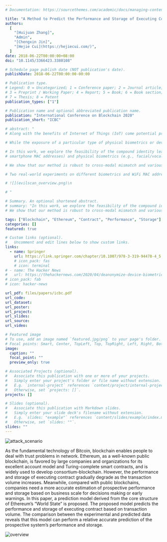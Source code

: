 ```yaml
---
# Documentation: https://sourcethemes.com/academic/docs/managing-content/

title: "A Method to Predict the Performance and Storage of Executing Contract for Ethereum Consortium-Blockchain"
authors:
  [
    "[Huijuan Zhang]",
    "Admin",
    "[Chengxin Jin]",
    "[Hejie Cui](https://hejiecui.com/)",
  ]
date: 2018-06-22T00:00:00+08:00
doi: "10.1145/3366423.3380108"

# Schedule page publish date (NOT publication's date).
publishDate: 2018-06-22T00:00:00-00:00

# Publication type.
# Legend: 0 = Uncategorized; 1 = Conference paper; 2 = Journal article;
# 3 = Preprint / Working Paper; 4 = Report; 5 = Book; 6 = Book section;
# 7 = Thesis; 8 = Patent
publication_types: ["1"]

# Publication name and optional abbreviated publication name.
publication: "International Conference on Blockchain 2020"
publication_short: "ICBC"

# abstract: "
# Along with the benefits of Internet of Things (IoT) come potential privacy risks, since billions of the connected devices are granted to sense information about their users, communicating to other parties over the Internet. Of particular interest to the adversary is the user identity, which, once obtained, can be used for many vicious attacks subsequently. \n

# While the exposure of a particular type of physical biometrics or device IDs is extensively studied, the compound leakage interwoven by both sides remains unknown to users in IoT-rich environments. \n

# In this work, we explore the feasibility of the compound identity leakage across cyber-physical spaces and unveil that co-located smart device IDs (e.g.,
# smartphone MAC addresses) and physical biometrics (e.g., facial/vocal samples) are side channels to each other. Based on the side channels in combination, our presented approach enables an attacker to automatically compromise users' biometrics and device IDs in tandem. \n

# We show that our method is robust to cross-modal mismatch and various observation noise in the wild, comprehensively profiling victims with nearly zero analysis effort from the attacker. \n

# Two real-world experiments on different biometrics and WiFi MAC addresses validate the new type of privacy leakage. We show that in extreme cases, the presented approach can compromise more than 70% device IDs and harvests multiple biometric clusters of 94% purity at the same time. \n

# ![](evilscan_overview.png)\n

# "

# Summary. An optional shortened abstract.
# summary: "In this work, we explore the feasibility of the compound identity leakage across cyber-physical spaces and unveil that co-located smart device IDs (e.g., smartphone MAC addresses) and physical biometrics (e.g., facial/vocal samples) are side channels to each other. Based on the side channels in combination, our presented approach enables an attacker to automatically compromise users' biometrics and device IDs in tandem.
# We show that our method is robust to cross-modal mismatch and various observation noise in the wild, comprehensively profiling victims with nearly zero analysis effort from the attacker. "

tags: ["Blockchain", "Ethereum", "Contract", "Performance", "Storage"]
categories: []
featured: true

# Custom links (optional).
#   Uncomment and edit lines below to show custom links.
links:
  - name: Springer
    url: https://link.springer.com/chapter/10.1007/978-3-319-94478-4_5
    # icon_pack: fas
    # icon: terminal
# - name: The Hacker News
#   url: https://thehackernews.com/2020/04/deanonymize-device-biometrics.html
# icon_pack: fab
# icon: hacker-news

url_pdf: files/papers/icbc.pdf
url_code:
url_dataset:
url_poster:
url_project:
url_slides:
url_source:
url_video:

# Featured image
# To use, add an image named `featured.jpg/png` to your page's folder.
# Focal points: Smart, Center, TopLeft, Top, TopRight, Left, Right, BottomLeft, Bottom, BottomRight.
image:
  caption: ""
  focal_point: ""
  preview_only: true

# Associated Projects (optional).
#   Associate this publication with one or more of your projects.
#   Simply enter your project's folder or file name without extension.
#   E.g. `internal-project` references `content/project/internal-project/index.md`.
#   Otherwise, set `projects: []`.
projects: []

# Slides (optional).
#   Associate this publication with Markdown slides.
#   Simply enter your slide deck's filename without extension.
#   E.g. `slides: "example"` references `content/slides/example/index.md`.
#   Otherwise, set `slides: ""`.
slides: ""
---
```


![attack_scenario](attack_scenario.png)

As the fundamental technology of Bitcoin, blockchain enables people to deal with trust problems in network. Ethereum, as a well-known public blockchain, is favored by large companies and organizations for its excellent account model and Turing-complete smart contracts, and is widely used to develop consortium-blockchain. However, the performance and storage of executing contract gradually degrade as the transaction volume increases. Meanwhile, compared with public blockchains, companies need a more accurate estimation of prospective performance and storage based on business scale for decisions making or early warnings. In this paper, a prediction model derived from the core structure of Ethereum’s “World State” is proposed. The proposed model predicts the performance and storage of executing contract based on transaction volume. The comparison between the experimental and predicted data reveals that this model can perform a relative accurate prediction of the prospective system’s performance and storage.

![overview](evilscan_overview.png)
